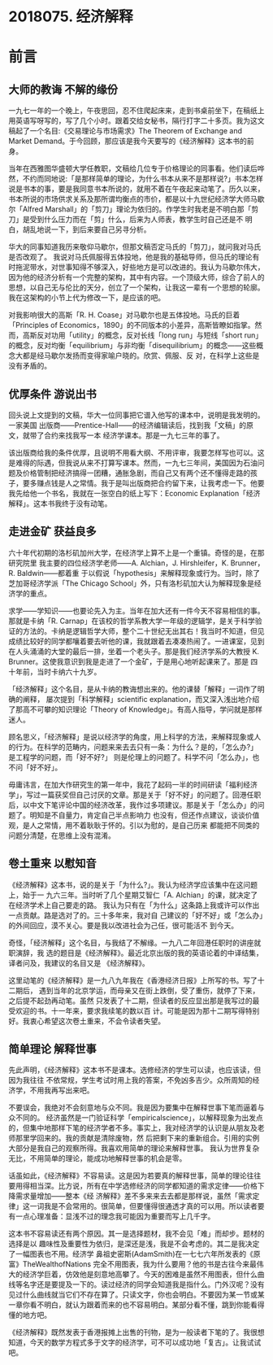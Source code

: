 # 2018075. 经济解释

# 前言

## 大师的教诲 不解的缘份
一九七一年的一个晚上，午夜思回，忍不住爬起床来，走到书桌前坐下，在稿纸上用英语写呀写的，写了几个小时。跟着交给女秘书，隔行打字二十多页。我为这文稿起了一个名目:《交易理论与市场需求》The Theorem of Exchange and Market Demand。于今回顾，那应该是我今天要写的《经济解释》这本书的前身。

当年在西雅图华盛顿大学任教职，文稿给几位专于价格理论的同事看。他们读后哗然，不约而同地说:「是那样简单的理论，为什么书本从来不是那样说?」书本怎样说是书本的事，要是我同意书本所说的，就用不着在午夜起来动笔了。历久以来，书本所说的市场供求关系及那所谓均衡点的市价，都是以十九世纪经济学大师马歇尔「Alfred Marshall」的「剪刀」理论为依归的。作学生时我老是不明白那「剪刀」是受到什么压力而在「剪」什么，后来为人师表，教学生时自己还是不 明白，胡乱地说一下，到后来要自己另寻分析。

华大的同事知道我历来敬仰马歇尔，但那文稿否定马氏的「剪刀」，就问我对马氏是否改观了。 我说对马氏佩服得五体投地，他是我的基础导师，但马氏的理论有时拖泥带水，对世事知得不够深入，好些地方是可以改进的。我认为马歇尔伟大，因为他的经济分析有一个完整的架构，其中有内容。一个顶级大师，综合了前人的思想，以自己无与伦比的天分，创立了一个架构，让我这一辈有一个思想的轮廓。我在这架构的小节上代为修改一下，是应该的吧。

对我影响很大的高斯「R. H. Coase」对马歇尔也是五体投地。马氏的巨着「Principles of Economics，1890」的不同版本的小差异，高斯皆瞭如指掌。然而，高斯反对功用「utility」的概念，反对长线「long run」与短线「short run」的概念，反对均衡「equilibrium」与非均衡「disequilibrium」的概念——这些概念大都是经马歇尔发扬而变得家喻户晓的。欣赏、佩服、反 对，在科学上这些是没有矛盾的。

## 优厚条件 游说出书
回头说上文提到的文稿，华大一位同事把它谱入他写的课本中，说明是我发明的。一家美国 出版商——Prentice-Hall——的经济编辑读后，找到我「文稿」的原文，就带了合约来找我写一本 经济学课本。那是一九七三年的事了。

该出版商给我的条件优厚，且说明不用看大纲、不用评审，我要怎样写也可以。这是难得的际遇，但我说从来不打算写课本。然而，一九七三年间，美国因为石油问题及价格管制把经济搞得一团糟，通胀急剧，而自己又有两个还不懂得走路的孩子，要多赚点钱是人之常情。我于是叫出版商把合约留下来，让我考虑一下。他要我先给他一个书名，我就在一张空白的纸上写下：Economic Explanation「经济解释」。这本书我终于没有动笔。

## 走进金矿 获益良多
六十年代初期的洛杉矶加州大学，在经济学上算不上是一个重镇。奇怪的是，在那研究院里 我主要的四位经济学老师——A. Alchian，J. Hirshleifer，K. Brunner，R. Baldwin——都着重 于以假说「hypothesis」来解释现象或行为。当时，除了芝加哥经济学派「The Chicago School」外，只有洛杉矶加大认为解释现象是经济学的重点。

求学——学知识——也要论先入为主。当年在加大还有一件今天不容易相信的事。那就是卡纳「R. Carnap」在该校的哲学系教大学一年级的逻辑学，是关于科学验证的方法的。卡纳是逻辑哲学大师，整个二十世纪无出其右！我当时不知道，但见成绩比较好的同学都嚷着要去听他的课，我就跟着去凑凑热闹了。一进课室，见到在人头涌涌的大堂的最后一排，坐着一个老头子。那是我们经济学系的大教授 K. Brunner。这使我意识到我是走进了一个金矿，于是用心地听起课来了。那是 四十年前，当时卡纳六十九岁。

「经济解释」这个名目，是从卡纳的教诲想出来的。他的课替「解释」一词作了明确的阐释， 屡次提到「科学解释」scientific explanation，而又深入浅出地介绍了那高不可攀的知识理论「Theory of Knowledge」。有高人指导，学问就是那样迷人。

顾名思义，「经济解释」是说以经济学的角度，用上科学的方法，来解释现象或人的行为。在科学的范畴内，问题来来去去只有一条：为什么？是的，「怎么办?」是工程学的问题，而「好不好?」 则是伦理上的问题了。科学不问「怎么办」，也不问「好不好」。

毋庸讳言，在加大作研究生的第一年中，我花了起码一半的时间研读「福利经济学」，写过一篇获奖但自己讨厌的文章。那是关于「好不好」的问题了。回港任职后，以中文下笔评论中国的经济改革，我作过多项建议。那是关于「怎么办」的问题了。明知是不自量力，肯定自己半点影响力 也没有，但还作点建议，谈谈价值观，是人之常情，用不着耿耿于怀的。引以为慰的，是自己历来 都能把不同类的问题分清楚，在思维上没有混淆。

## 卷土重来 以慰知音
《经济解释》这本书，说的是关于「为什么?」。我认为经济学应该集中在这问题上，始于一 九六三年。当时听了几个星期艾智仁「A. Alchian」的课，就决定了在经济学术上自己要走的路。 我认为只有在「为什么」这条路上我或许可以作出一点贡献。路是选对了的。三十多年来，我对自 己建议的「好不好」或「怎么办」的外间回应，漠不关心。要是我以改进社会为己任，很可能活不 到今天。

奇怪，「经济解释」这个名目，与我结了不解缘。一九八二年回港任职时的讲座就职演辞，我 选的题目是《经济解释》。最近北京出版的我的英语论着的中译结集，译者问及，我建议的名目又是 《经济解释》。

这里动笔的《经济解释》是一九八九年我在《香港经济日报》上所写的书。写了十二期后， 遇到当年的北京学运，而母亲又在街上跌倒，受了重伤，就停了下来，之后提不起劲再动笔。虽然 只发表了十二期，但读者的反应显出那是我写过的最受欢迎的书。十一年来，要求我续笔的数以百 计。可能是因为那十二期写得特别好。我衷心希望这次卷土重来，不会令读者失望。

## 简单理论 解释世事
先此声明，《经济解释》这本书不是课本。选修经济的学生可以读，也应该读，但因为我往往 不依常规，学生考试时用上我的答案，不免凶多吉少。众所周知的经济学，不用我再写出来吧。

不要误会，我绝对不会刻意地与众不同。我是因为要集中在解释世事下笔而逼着与众不同的。 经济虽然是一门验证科学「empiricalscience」，以解释现象为出发点的，但集中地那样下笔的经济学者不多。事实上，我对经济学的认识是从朋友及老师那里学回来的。我的贡献是清除废物，然 后把剩下来的重新组合。引用的实例大部分是我自己的观察所得。我喜欢用简单的理论来解释世事。 我认为世界复杂无比，不用简单的理论，能成功地解释世事的机会是零。

话虽如此，《经济解释》不容易读。这是因为若要真的解释世事，简单的理论往往要用得相当深。比方说，所有在中学选修经济的同学都知道的需求定律——价格下降需求量增加——整本《经 济解释》差不多来来去去都是那样说，虽然「需求定律」这一词我是不会常用的。很简单，但要懂得很通透才真的可以用。所以读者要有一点心理准备：显浅不过的理念我可能因为重要而写上几千字。

这本书不容易读还有两个原因。其一是选择题材，我不会见「难」而却步。题材的选择是以 趣味性及重要性为依归，是深还是浅，我是不会考虑的。其二是我决定了一幅图表也不用。经济学 鼻祖史密斯(AdamSmith)在一七七六年所发表的《原富》TheWealthofNations 完全不用图表，我为什么要用？他的书是古往今来最伟大的经济学巨着，仿效他是刻意地高攀了。今天的困难是虽然不用图表，但什么曲线等名字还是要提及一下的。读过经济的同学会知道我是指什么。门外汉呢？没有见过什么曲线就当它们不存在算了。只读文字，你也会明白。不要因为某一节或某一章你看不明白，就认为跟着而来的也不容易明白。某部分看不懂，跳到你能看得懂的地方吧。

《经济解释》既然发表于香港报摊上出售的刊物，是为一般读者下笔的了。我很想知道，今天的数学方程式多于文字的经济学，可不可以成功地「复古」。让我试试吧。







